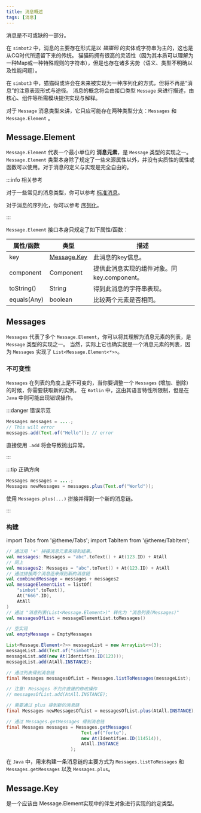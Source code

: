```yaml
---
title: 消息概述
tags: [消息]
---
```


消息是不可或缺的一部分。

在 `simbot2` 中，消息的主要存在形式是以 _猫猫码_ 的实体或字符串为主的，这也是从CQ时代所遗留下来的传统。
猫猫码拥有很高的灵活性（因为其本质可以理解为一种Map或一种特殊规则的字符串），但是也存在诸多劣势（语义、类型不明确以及性能问题）。

在 `simbot3` 中，猫猫码或许会在未来被实现为一种序列化的方式，但将不再是“消息”的注意表现形式与途径。
消息的概念将会由接口类型 `Message` 来进行描述，由核心、组件等所需模块提供实现与解释。



对于 `Message` 消息类型来讲，它只应可能存在两种类型分支：`Messages` 和 `Message.Element` 。


## Message.Element
`Message.Element` 代表一个最小单位的 **消息元素**，是 `Message` 类型的实现之一。
`Message.Element` 类型本身除了规定了一些来源属性以外，并没有实质性的属性或函数可以使用。对于消息的定义与实现是完全自由的。


:::info 相关参考

对于一些常见的消息类型，你可以参考 [标准消息](standard-message.md)。

对于消息的序列化，你可以参考 [序列化](message-serialization.md)。

:::

`Message.Element` 接口本身只规定了如下属性/函数：

| 属性/函数       | 类型                         | 描述                            |
|-------------|----------------------------|-------------------------------|
| key         | [Message.Key](#messagekey) | 此消息的key信息。                    |
| component   | Component                  | 提供此消息实现的组件对象。同 key.component。 |
| toString()  | String                     | 得到此消息的字符串表现。                  |
| equals(Any) | boolean                    | 比较两个元素是否相同。                   |


## Messages
`Messages` 代表了多个 `Message.Element`，你可以将其理解为消息元素的列表，是 `Message` 类型的实现之一。
当然，实际上它也确实就是一个消息元素的列表，因为 `Messages` 实现了 `List<Message.Element<*>>`。

### 不可变性
`Messages` 在列表的角度上是不可变的，当你要调整一个 `Messages` (增加、删除) 的时候，你需要获取新的实例。
在 `Kotlin` 中，这由其语言特性所限制，但是在 `Java` 中则可能出现错误操作。

:::danger 错误示范

```java
Messages messages = ....;
// This will error
messages.add(Text.of("Hello")); // error
```
直接使用 `.add` 将会导致抛出异常。

:::


:::tip 正确方向

```java
Messages messages = ....;
Messages newMessages = messages.plus(Text.of("World"));
```
使用 `Messages.plus(...)` 拼接并得到一个新的消息链。

:::

### 构建

import Tabs from '@theme/Tabs';
import TabItem from '@theme/TabItem';

<Tabs groupId="code">
<TabItem value="Kotlin" label="Kotlin" default>

```kotlin
// 通过用 '+' 拼接消息元素来得到结果。
val messages: Messages = "abc".toText() + At(123.ID) + AtAll
// 同上
val messages2: Messages = "abc".toText() + At(123.ID) + AtAll
// 通过拼接两个消息连来得到新的消息链
val combinedMessage = messages + messages2
val messageElementList = listOf(
    "simbot".toText(),
    At("666".ID),
    AtAll
)
// 通过 "消息列表(List<Message.Element>)" 转化为 "消息列表(Messages)"
val messagesOfList = messageElementList.toMessages()

// 空实现
val emptyMessage = EmptyMessages
```

</TabItem>
<TabItem value="Java" label="Java">

```java
List<Message.Element<?>> messageList = new ArrayList<>(3);
messageList.add(Text.of("simbot"));
messageList.add(new At(Identifies.ID(123)));
messageList.add(AtAll.INSTANCE);

// 通过列表得到消息链
final Messages messagesOfList = Messages.listToMessages(messageList);

// 注意! Messages 不允许直接的修改操作
// messagesOfList.add(AtAll.INSTANCE);

// 需要通过 plus 得到新的消息链
final Messages newMessagesOfList = messagesOfList.plus(AtAll.INSTANCE);

// 通过 Messages.getMessages 得到消息链
final Messages messages = Messages.getMessages(
                            Text.of("forte"),
                            new At(Identifies.ID(114514)),
                            AtAll.INSTANCE
                        );
```

</TabItem>
</Tabs>


在 `Java` 中，用来构建一条消息链的主要方式为 `Messages.listToMessages` 和 `Messages.getMessages` 以及 `Messages.plus`。



## Message.Key

是一个应该由 Message.Element实现中的伴生对象进行实现的约定类型。

